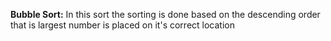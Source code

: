 **Bubble Sort:**
In this sort the sorting is done based on the descending order that is largest number is placed on it's correct location 